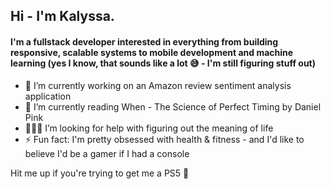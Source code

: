 ## Hi - I'm Kalyssa.
#### I'm a fullstack developer interested in everything from building responsive, scalable systems to mobile development and machine learning (yes I know, that sounds like a lot 😅 - I'm still figuring stuff out)

- 🔭 I’m currently working on an Amazon review sentiment analysis application
- 📖 I’m currently reading When - The Science of Perfect Timing by Daniel Pink
- 🙇🏾‍♀️ I’m looking for help with figuring out the meaning of life 
- ⚡ Fun fact: I'm pretty obsessed with health & fitness - and I'd like to believe I'd be a gamer if I had a console

Hit me up if you're trying to get me a PS5 🤪
